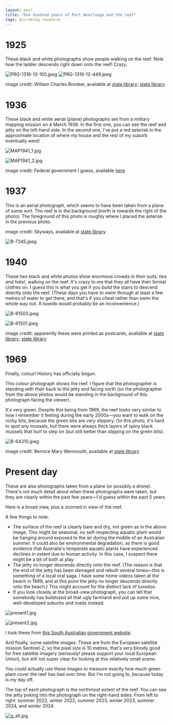 ```yaml
---
layout: post
title: "One hundred years of Port Noarlunga and the reef"
tags: microblog research
---
```


# 1925
These black and white photographs show people walking on the reef. Note how the ladder descends right down onto the reef! Crazy.

![PRG-1316-12-105.jpeg](/assets/images/PRG-1316-12-105.jpeg)
![PRG-1316-12-449.jpeg](/assets/images/PRG-1316-12-449.jpeg)

image credit: William Charles Brooker, available at [state library](https://collections.slsa.sa.gov.au/resource/PRG+1316/12/449); [state library](https://collections.slsa.sa.gov.au/resource/PRG+1316/12/105)

# 1936
These black and white aerial (plane) photographs are from a military mapping mission on 4 March 1936. In the first one, you can see the reef and jetty on the left-hand side. In the second one, I've put a red asterisk in the approximate location of where my house and the rest of my suburb eventually went!

![MAP1941_1.jpg](/assets/images/MAP1941_1.jpg)

![MAP1941_2.jpg](/assets/images/MAP1941_2.jpg)

image credit: Federal government I guess, available [here](https://experience.arcgis.com/experience/9a0ecbafe94f49829712b46fc69186ff/page/Page/#data_s=id%3Aef6971a18c9e4d2eb76329dd9d04b071-18af2bf44ed-layer-2-18d62ea1aae-layer-110%3A543369)

# 1937
This is an aerial photograph, which seems to have been taken from a plane of some sort. The reef is in the background (north is towards the right of the photo). The foreground of this photo is roughly where I placed the asterisk in the previous photo.

image credit: Skyways, available at [state library](https://collections.slsa.sa.gov.au/resource/B+7245)

![B-7245.jpeg](/assets/images/B-7245.jpeg)

# 1940
These two black and white photos show enormous crowds *in their suits, ties and hats!*, walking on the reef. It's crazy to me that they all have their formal clothes on. I guess this is what you get if you build the stairs to descend directly onto the reef. (These days you have to swim through at least a few metres of water to get there, and that's if you cheat rather than swim the whole way out. A tuxedo would probably be an inconvenience.)

![B-61503.jpeg](/assets/images/B-61503.jpeg)

![B-61501.jpeg](/assets/images/B-61501.jpeg)

image credit: apparently these were printed as postcards, available at [state library](https://collections.slsa.sa.gov.au/resource/B+61503); [state library](https://collections.slsa.sa.gov.au/resource/B+61501)

# 1969
Finally, colour! History has officially begun.

This colour photograph shows the reef. I figure that the photographer is standing with their back to the jetty and facing north (so the photographer from the above photos would be standing in the background of this photograph facing the viewer).

It's very green. Despite this being from 1969, the reef looks very similar to how I remember it feeling during the early 2000s—you want to walk on the rocky bits, because the green bits are very slippery. On this photo, it's hard to spot any mussels, but there were always thick layers of spiny black mussels that hurt to step on (but still better than slipping on the green bits).

![B-64310.jpeg](/assets/images/B-64310.jpeg)

image credit: Bernice Mary Wenmouth, available at [state library](https://collections.slsa.sa.gov.au/resource/B+64310/324)

# Present day
These are also photographs taken from a plane (or possibly a drone). There's not much detail about when these photographs were taken, but they are clearly within the past few years—I'd guess within the past 5 years.

Here is a broad view, plus a zoomed in view of the reef.

A few things to note:
- The surface of the reef is clearly bare and dry, not green as in the above image. This might be seasonal; no self-respecting aquatic plant would be hanging around exposed to the air during the middle of an Australian summer. It could also be environmental degradation, as there is good evidence that Australia's temperate aquatic plants have experienced declines in extent due to human activity. In this case, I suspect there might be a bit of both at play.
- The jetty no longer descends directly onto the reef. (The reason is that the end of the jetty has been damaged and rebuilt several times—this is something of a local oral saga. I have some home videos taken at the beach in 1999, and at this point the jetty no longer descends directly onto the beach.) This might account for the distinct lack of tuxedos.
- If you look closely at the broad-view photograph, you can tell that somebody has bulldozed all that ugly farmland and put up some nice, well-developed suburbs and roads instead.

![present1.jpg](/assets/images/present1.jpg)

![present2.jpg](/assets/images/present2.jpg)

I took these from [this South Australian government website](https://location.sa.gov.au/viewer/).

And finally, some satellite images. These are from the European satellite mission Sentinel-2, so the pixel size is 10 metres; that's very bloody good for free satellite imagery (seriously! please support your local European Union), but still not super clear for looking at this relatively small scene.

You could actually use these images to measure exactly how much green plant cover the reef has had over time. But I'm not going to, because today is my day off.

The top of each photograph is the northmost extent of the reef. You can see the jetty poking into the photograph on the right-hand sides. From left to right: summer 2022, winter 2022, summer 2023, winter 2023, summer 2024, and winter 2024.

![g_all.jpg](/assets/images/g_all.jpg)
